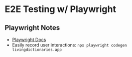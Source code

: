 # E2E Testing w/ Playwright

## Playwright Notes

- [Playwright Docs](https://playwright.dev/)
- Easily record user interactions: `npx playwright codegen livingdictionaries.app`
